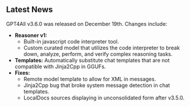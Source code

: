 ## Latest News

GPT4All v3.6.0 was released on December 19th. Changes include:

* **Reasoner v1:**
  * Built-in javascript code interpreter tool.
  * Custom curated model that utilizes the code interpreter to break down, analyze, perform, and verify complex reasoning tasks.
* **Templates:** Automatically substitute chat templates that are not compatible with Jinja2Cpp in GGUFs.
* **Fixes:**
  * Remote model template to allow for XML in messages.
  * Jinja2Cpp bug that broke system message detection in chat templates.
  * LocalDocs sources displaying in unconsolidated form after v3.5.0.
